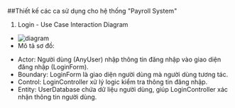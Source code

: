 ##Thiết kế các ca sử dụng cho hệ thống "Payroll System"
1. Login - Use Case Interaction Diagram
* ![diagram](https://www.planttext.com/api/plantuml/svg/V9313S8m34NlcS8Bi007L0JYn9K1tCI2YDIf71VKsJWm4YkGg5IbHUAOd_VydRmUpoefYdPDC6Wr2covFoKIKyUE7KeFntZsV8ZI61jP9OOXsGs7a55YzTf3qVQeM6CYOpvpOBMP9i0QCfl3BjymDWJ83bfCwHx5cOaRfQaagpSCtg4IM25NEZ4aiyIo-Rr7rko5x7Ncp83LlouV6OHI5_ItQF4mvrCRi8TGib6gY5tvsZS0003__mC0)
* Mô tả sơ đồ:
- Actor: Người dùng (AnyUser) nhập thông tin đăng nhập vào giao diện đăng nhập (LoginForm).
- Boundary: LoginForm là giao diện người dùng mà người dùng tương tác.
- Control: LoginController xử lý logic kiểm tra thông tin đăng nhập.
- Entity: UserDatabase chứa dữ liệu người dùng, giúp LoginController xác nhận thông tin người dùng.
